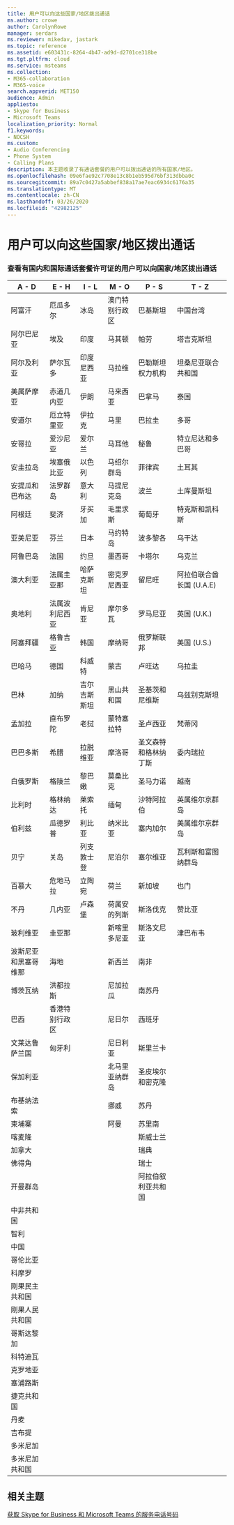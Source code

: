 ```yaml
---
title: 用户可以向这些国家/地区拨出通话
ms.author: crowe
author: CarolynRowe
manager: serdars
ms.reviewer: mikedav, jastark
ms.topic: reference
ms.assetid: e603431c-8264-4b47-ad9d-d2701ce318be
ms.tgt.pltfrm: cloud
ms.service: msteams
ms.collection:
- M365-collaboration
- M365-voice
search.appverid: MET150
audience: Admin
appliesto:
- Skype for Business
- Microsoft Teams
localization_priority: Normal
f1.keywords:
- NOCSH
ms.custom:
- Audio Conferencing
- Phone System
- Calling Plans
description: 本主题收录了有通话套餐的用户可以拨出通话的所有国家/地区。
ms.openlocfilehash: 09e6fae92c7708e13c8b1eb595d76bf313dbba0c
ms.sourcegitcommit: 89a7c0427a5abbef838a17ae7eac6934c6176a35
ms.translationtype: MT
ms.contentlocale: zh-CN
ms.lasthandoff: 03/26/2020
ms.locfileid: "42982125"
---
```

# <a name="users-can-make-outbound-calls-to-these-countries-and-regions"></a>用户可以向这些国家/地区拨出通话

### <a name="see-what-countriesregions-users-can-make-outbound-calls-to-if-the-user-has-the-domestic-and-international-calling-plan-license"></a>查看有国内和国际通话套餐许可证的用户可以向国家/地区拨出通话

|**A - D**| **E - H**|**I - L**|**M - O**|**P - S**|**T - Z**|
---|---|---|---|---|---|
|阿富汗|厄瓜多尔 |冰岛 |澳门特别行政区 |巴基斯坦 |中国台湾   |
|阿尔巴尼亚|埃及 |印度 |马其顿 |帕劳 |塔吉克斯坦   |
|阿尔及利亚|萨尔瓦多 |印度尼西亚 |马拉维 |巴勒斯坦权力机构 |坦桑尼亚联合共和国  |
|美属萨摩亚|赤道几内亚 |伊朗 |马来西亚 |巴拿马 | 泰国   |
|安道尔 |厄立特里亚 |伊拉克 |马里 |巴拉圭 |多哥   |
|安哥拉 |爱沙尼亚 |爱尔兰 |马耳他 |秘鲁 | 特立尼达和多巴哥  |
|安圭拉岛 |埃塞俄比亚 |以色列 |马绍尔群岛 | 菲律宾 | 土耳其 |
|安提瓜和巴布达 | 法罗群岛 |意大利 |马提尼克岛 |波兰 |土库曼斯坦 |
|阿根廷|斐济 |牙买加 |毛里求斯 |葡萄牙 |特克斯和凯科斯   |
|亚美尼亚 |芬兰 |日本 |马约特岛 | 波多黎各 |乌干达  |
|阿鲁巴岛 |法国 |约旦 |墨西哥 |卡塔尔 | 乌克兰   |
|澳大利亚 |法属圭亚那 |哈萨克斯坦 |密克罗尼西亚 |留尼旺 |阿拉伯联合酋长国 (U.A.E)  |
|奥地利 |法属波利尼西亚 |肯尼亚 |摩尔多瓦 |罗马尼亚 |英国 (U.K.) |
|阿塞拜疆 |格鲁吉亚 |韩国 |摩纳哥 | 俄罗斯联邦 |美国 (U.S.)  |
|巴哈马 |德国 |科威特 |蒙古 |卢旺达 | 乌拉圭 |
|巴林 |加纳 |吉尔吉斯斯坦 |黑山共和国 | 圣基茨和尼维斯 |乌兹别克斯坦  |
|孟加拉 |直布罗陀 |老挝 |蒙特塞拉特 | 圣卢西亚 |梵蒂冈  |
|巴巴多斯 |希腊 |拉脱维亚 |摩洛哥 |圣文森特和格林纳丁斯 |委内瑞拉   |
|白俄罗斯 |格陵兰 |黎巴嫩 |莫桑比克 | 圣马力诺 |越南  |
|比利时 |格林纳达 |莱索托 |缅甸 | 沙特阿拉伯 | 英属维尔京群岛 |
|伯利兹 |瓜德罗普 |利比亚 |纳米比亚 |塞内加尔 | 美属维尔京群岛  |
|贝宁 |关岛 |列支敦士登 |尼泊尔 | 塞尔维亚 | 瓦利斯和富图纳群岛  |
|百慕大 |危地马拉 |立陶宛 |荷兰 |新加坡 |也门 |
|不丹 |几内亚 |卢森堡 |荷属安的列斯 |斯洛伐克 |赞比亚  |
|玻利维亚 |圭亚那| |新喀里多尼亚 |斯洛文尼亚 |津巴布韦 |
|波斯尼亚和黑塞哥维那 |海地 ||新西兰 |南非 | 
|博茨瓦纳 |洪都拉斯 ||尼加拉瓜 |南苏丹 |
|巴西 |香港特别行政区 ||尼日尔 |西班牙 | 
|文莱达鲁萨兰国 |匈牙利 ||尼日利亚 |斯里兰卡 | 
|保加利亚 |||北马里亚纳群岛 |圣皮埃尔和密克隆 |
|布基纳法索 |||挪威 |苏丹 |
|柬埔寨 |||阿曼 |苏里南 | 
|喀麦隆 ||||斯威士兰 |
|加拿大 ||||瑞典 | 
|佛得角 ||||瑞士 |
|开曼群岛 ||||阿拉伯叙利亚共和国 |
|中非共和国 |
|智利 |
|中国 |
|哥伦比亚 |
|科摩罗 |
|刚果民主共和国 |
|刚果人民共和国 |
|哥斯达黎加 |
|科特迪瓦 |
|克罗地亚 |
|塞浦路斯 |
|捷克共和国 |
|丹麦 |
|吉布提 |
|多米尼加 |
|多米尼加共和国 |

## <a name="related-topics"></a>相关主题

[获取 Skype for Business 和 Microsoft Teams 的服务电话号码](/microsoftteams/getting-service-phone-numbers)

  
 
